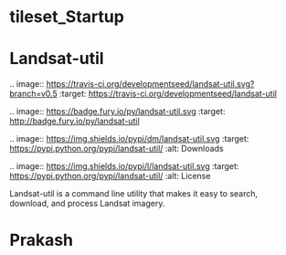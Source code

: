 # tileset_Startup
Landsat-util
===============

.. image:: https://travis-ci.org/developmentseed/landsat-util.svg?branch=v0.5
    :target: https://travis-ci.org/developmentseed/landsat-util

.. image:: https://badge.fury.io/py/landsat-util.svg
    :target: http://badge.fury.io/py/landsat-util

.. image:: https://img.shields.io/pypi/dm/landsat-util.svg
    :target: https://pypi.python.org/pypi/landsat-util/
    :alt: Downloads

.. image:: https://img.shields.io/pypi/l/landsat-util.svg
    :target: https://pypi.python.org/pypi/landsat-util/
    :alt: License


Landsat-util is a command line utility that makes it easy to search, download, and process Landsat imagery.
# Prakash

